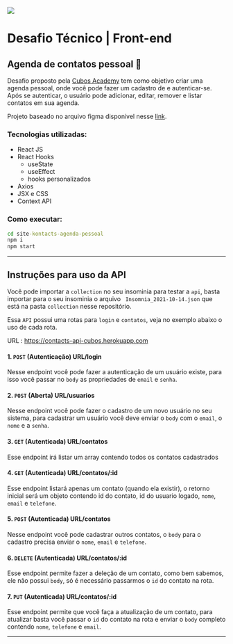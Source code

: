 ![](https://i.imgur.com/xG74tOh.png)

# Desafio Técnico | Front-end 


##  Agenda de contatos pessoal :busts_in_silhouette: 


Desafio proposto pela [Cubos Academy](http://cubos.academy/sucesso) tem como objetivo criar uma agenda pessoal, onde você pode fazer um cadastro de e autenticar-se. Após se autenticar, o usuário pode adicionar, editar, remover e listar contatos em sua agenda.


Projeto baseado no arquivo figma disponivel nesse [link](https://www.figma.com/file/yN40UvrQmv4i8V4uHs94Yn/Aula-Prática?node-id=0%3A1).

### Tecnologias utilizadas:
- React JS
- React Hooks 
    - useState
    - useEffect
    - hooks personalizados
- Axios 
- JSX e CSS
- Context API

### Como executar:
```cmd
cd site-kontacts-agenda-pessoal
npm i
npm start
```

----


## Instruções para uso da API

Você pode importar a `collection` no seu insominia para testar a `api`, basta importar para o seu insominia o arquivo ` Insomnia_2021-10-14.json` que está na pasta `collection` nesse repositório.

Essa `API` possui uma rotas para `login` e `contatos`, veja no exemplo abaixo o uso de cada rota.

URL : https://contacts-api-cubos.herokuapp.com


#### 1. `POST` (Autenticação) URL/login
Nesse endpoint você pode fazer a autenticação de um usuário existe, para isso você passar no `body` as propriedades de `email` e `senha`.


#### 2. `POST` (Aberta)  URL/usuarios
Nesse endpoint você pode fazer o cadastro de um novo usuário no seu sistema,
para cadastrar um usuário você deve enviar o `body` com o `email`, o `nome` e a `senha`.


#### 3. `GET` (Autenticada) URL/contatos
Esse endpoint irá listar um array contendo todos os contatos cadastrados


#### 4. `GET` (Autenticada) URL/contatos/:id
Esse endpoint listará apenas um contato (quando ela existir), o retorno inicial será um objeto contendo id do contato, id do usuario logado, `nome`, `email` e `telefone`.


#### 5. `POST` (Autenticada) URL/contatos
Nesse endpoint você pode cadastrar outros contatos, o `body` para o cadastro precisa enviar o `nome`, `email` e `telefone`.

#### 6. `DELETE` (Autenticada) URL/contatos/:id
Esse endpoint permite fazer a deleção de um contato, como bem sabemos, ele não possui `body`, só é necessário passarmos o `id` do contato na rota.


#### 7. `PUT` (Autenticada) URL/contatos/:id
Esse endpoint permite que você faça a atualização de um contato, para atualizar basta você passar o `id` do contato na rota e enviar o `body` completo contendo `nome`, `telefone` e `email`.

---